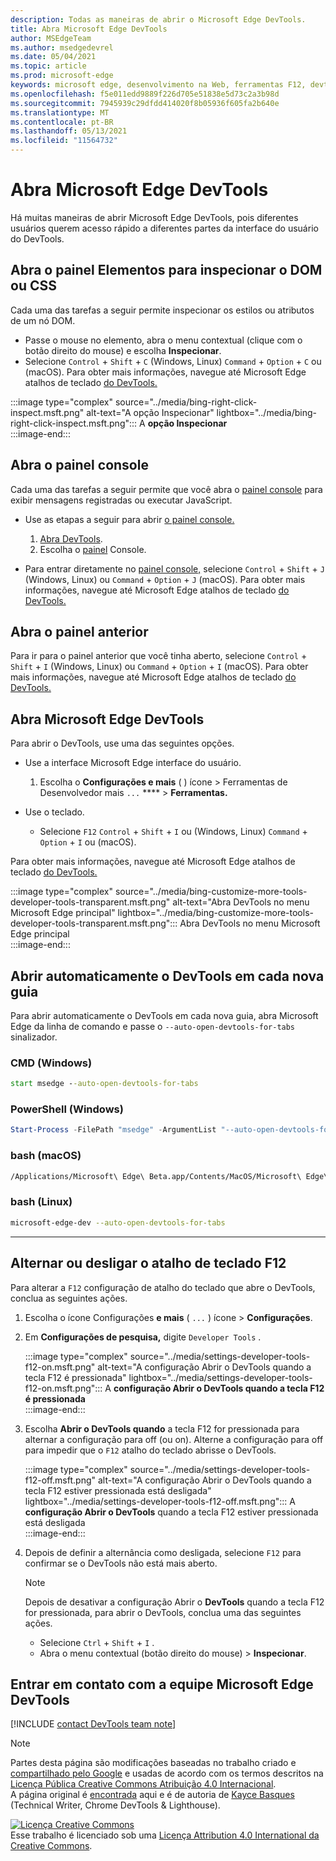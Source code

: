 ```yaml
---
description: Todas as maneiras de abrir o Microsoft Edge DevTools.
title: Abra Microsoft Edge DevTools
author: MSEdgeTeam
ms.author: msedgedevrel
ms.date: 05/04/2021
ms.topic: article
ms.prod: microsoft-edge
keywords: microsoft edge, desenvolvimento na Web, ferramentas F12, devtools
ms.openlocfilehash: f5e011edd9889f226d705e51838e5d73c2a3b98d
ms.sourcegitcommit: 7945939c29dfdd414020f8b05936f605fa2b640e
ms.translationtype: MT
ms.contentlocale: pt-BR
ms.lasthandoff: 05/13/2021
ms.locfileid: "11564732"
---
```

<!-- Copyright Kayce Basques 

   Licensed under the Apache License, Version 2.0 (the "License");
   you may not use this file except in compliance with the License.
   You may obtain a copy of the License at

       https://www.apache.org/licenses/LICENSE-2.0

   Unless required by applicable law or agreed to in writing, software
   distributed under the License is distributed on an "AS IS" BASIS,
   WITHOUT WARRANTIES OR CONDITIONS OF ANY KIND, either express or implied.
   See the License for the specific language governing permissions and
   limitations under the License. -->
# <a name="open-microsoft-edge-devtools"></a>Abra Microsoft Edge DevTools  

Há muitas maneiras de abrir Microsoft Edge DevTools, pois diferentes usuários querem acesso rápido a diferentes partes da interface do usuário do DevTools.  

## <a name="open-the-elements-panel-to-inspect-the-dom-or-css"></a>Abra o painel Elementos para inspecionar o DOM ou CSS  

Cada uma das tarefas a seguir permite inspecionar os estilos ou atributos de um nó DOM.

*   Passe o mouse no elemento, abra o menu contextual \(clique com o botão direito do mouse\) e escolha **Inspecionar**.  
*   Selecione `Control` + `Shift` + `C` \(Windows, Linux\) `Command` + `Option` + `C` ou \(macOS\).  Para obter mais informações, navegue até Microsoft Edge atalhos de teclado [do DevTools.][DevtoolsShortcutsIndex]  

:::image type="complex" source="../media/bing-right-click-inspect.msft.png" alt-text="A opção Inspecionar" lightbox="../media/bing-right-click-inspect.msft.png":::
   A **opção Inspecionar**  
:::image-end:::  

<!--Navigate to [Get Started With Viewing And Changing CSS][GetStartedCSS].  -->  

## <a name="open-the-console-panel"></a>Abra o painel console  

Cada uma das tarefas a seguir permite que você abra o [painel console][DevtoolsConsoleIndex] para exibir mensagens registradas ou executar JavaScript.  

*   Use as etapas a seguir para abrir [o painel console.][DevtoolsConsoleIndex]  
    
    1.  [Abra DevTools](#open-microsoft-edge-devtools).  
    1.  Escolha o [painel][DevtoolsConsoleIndex] Console.  

*   Para entrar diretamente no [painel console,][DevtoolsConsoleIndex] selecione `Control` + `Shift` + `J` \(Windows, Linux\) ou `Command` + `Option` + `J` \(macOS\).  Para obter mais informações, navegue até Microsoft Edge atalhos de teclado [do DevTools.][DevtoolsShortcutsIndex]  

<!--Navigate to [Get Started With The Console][ConsoleGetStarted].  -->

## <a name="open-the-previous-panel"></a>Abra o painel anterior  

Para ir para o painel anterior que você tinha aberto, selecione `Control` + `Shift` + `I` \(Windows, Linux\) ou `Command` + `Option` + `I` \(macOS\).  Para obter mais informações, navegue até Microsoft Edge atalhos de teclado [do DevTools.][DevtoolsShortcutsIndex]  

## <a name="open-microsoft-edge-devtools"></a>Abra Microsoft Edge DevTools  

Para abrir o DevTools, use uma das seguintes opções.  

*   Use a interface Microsoft Edge interface do usuário.  
    
    1.  Escolha o **Configurações e mais** \( \) ícone > Ferramentas de Desenvolvedor mais `...` ****  >   **Ferramentas.**  
    
*   Use o teclado.  
    *   Selecione `F12` `Control` + `Shift` + `I` ou \(Windows, Linux\) `Command` + `Option` + `I` ou \(macOS\).  

Para obter mais informações, navegue até Microsoft Edge atalhos de teclado [do DevTools.][DevtoolsShortcutsIndex]  

:::image type="complex" source="../media/bing-customize-more-tools-developer-tools-transparent.msft.png" alt-text="Abra DevTools no menu Microsoft Edge principal" lightbox="../media/bing-customize-more-tools-developer-tools-transparent.msft.png":::
   Abra DevTools no menu Microsoft Edge principal  
:::image-end:::  

## <a name="auto-open-devtools-on-every-new-tab"></a>Abrir automaticamente o DevTools em cada nova guia  

Para abrir automaticamente o DevTools em cada nova guia, abra Microsoft Edge da linha de comando e passe o `--auto-open-devtools-for-tabs` sinalizador.  

### [<a name="cmd-windows"></a>CMD (Windows)](#tab/cmd-Windows/)  

<a id="auto-open-devtools-command-line"></a>  

```cmd
start msedge --auto-open-devtools-for-tabs
```  

### [<a name="powershell-windows"></a>PowerShell (Windows)](#tab/powershell-Windows/)  

<a id="auto-open-devtools-command-line"></a>  

```powershell
Start-Process -FilePath "msedge" -ArgumentList "--auto-open-devtools-for-tabs"
```  

### [<a name="bash-macos"></a>bash (macOS)](#tab/bash-macos/)  

<a id="auto-open-devtools-command-line"></a>  

```bash
/Applications/Microsoft\ Edge\ Beta.app/Contents/MacOS/Microsoft\ Edge\ Beta --auto-open-devtools-for-tabs
```  

### [<a name="bash-linux"></a>bash (Linux)](#tab/bash-linux/)  

<a id="auto-open-devtools-command-line"></a>  

```bash
microsoft-edge-dev --auto-open-devtools-for-tabs
```  

* * *  

## <a name="toggle-the-f12-keyboard-shortcut-on-or-off"></a>Alternar ou desligar o atalho de teclado F12  

Para alterar a `F12` configuração de atalho do teclado que abre o DevTools, conclua as seguintes ações.  

1.  Escolha o ícone Configurações **e mais** \( `...` \) ícone > **Configurações**.  
1.  Em **Configurações de pesquisa,** digite `Developer Tools` .  
    
    :::image type="complex" source="../media/settings-developer-tools-f12-on.msft.png" alt-text="A configuração Abrir o DevTools quando a tecla F12 é pressionada" lightbox="../media/settings-developer-tools-f12-on.msft.png":::
       A **configuração Abrir o DevTools quando a tecla F12 é pressionada**  
    :::image-end:::  
    
1.  Escolha **Abrir o DevTools quando** a tecla F12 for pressionada para alternar a configuração para off \(ou on\).  Alterne a configuração para off para impedir que o `F12` atalho do teclado abrisse o DevTools.  
    
    :::image type="complex" source="../media/settings-developer-tools-f12-off.msft.png" alt-text="A configuração Abrir o DevTools quando a tecla F12 estiver pressionada está desligada" lightbox="../media/settings-developer-tools-f12-off.msft.png":::
       A **configuração Abrir o DevTools** quando a tecla F12 estiver pressionada está desligada  
    :::image-end:::  
    
1.  Depois de definir a alternância como desligada, selecione `F12` para confirmar se o DevTools não está mais aberto.  
    
    > [!NOTE]
    > Depois de desativar a configuração Abrir o **DevTools** quando a tecla F12 for pressionada, para abrir o DevTools, conclua uma das seguintes ações.  
    > 
    > *   Selecione `Ctrl` + `Shift` + `I` .  
    > *   Abra o menu contextual \(botão direito do mouse\) > **Inspecionar**.  
    
## <a name="getting-in-touch-with-the-microsoft-edge-devtools-team"></a>Entrar em contato com a equipe Microsoft Edge DevTools  

[!INCLUDE [contact DevTools team note](../includes/contact-devtools-team-note.md)]  

<!-- links -->  

[DevtoolsConsoleIndex]: ../console/index.md "Visão geral do console | Microsoft Docs"  
[DevtoolsShortcutsIndex]: ../shortcuts/index.md "Microsoft Edge Atalhos de teclado do DevTools | Microsoft Docs"  

<!--[ConsoleGetStarted]: /microsoft-edge/devtools-guide-chromium/console/get-started ""  -->  
<!--[GetStartedCSS]: /microsoft-edge/devtools-guide-chromium/css "CSS"  -->

> [!NOTE]
> Partes desta página são modificações baseadas no trabalho criado e [compartilhado pelo Google][GoogleSitePolicies] e usadas de acordo com os termos descritos na [Licença Pública Creative Commons Atribuição 4.0 Internacional][CCA4IL].  
> A página original é [encontrada](https://developers.google.com/web/tools/chrome-devtools/open) aqui e é de autoria de [Kayce Basques][KayceBasques] \(Technical Writer, Chrome DevTools \& Lighthouse\).  

[![Licença Creative Commons][CCby4Image]][CCA4IL]  
Esse trabalho é licenciado sob uma [Licença Attribution 4.0 International da Creative Commons][CCA4IL].  

[CCA4IL]: https://creativecommons.org/licenses/by/4.0  
[CCby4Image]: https://i.creativecommons.org/l/by/4.0/88x31.png  
[GoogleSitePolicies]: https://developers.google.com/terms/site-policies  
[KayceBasques]: https://developers.google.com/web/resources/contributors#kayce-basques  
